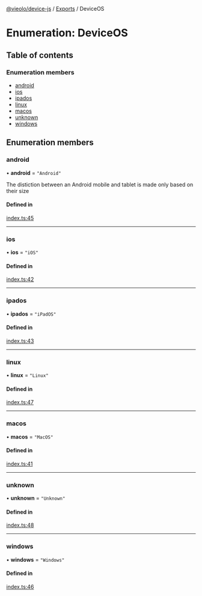 [@vieolo/device-js](../README.md) / [Exports](../modules.md) / DeviceOS

# Enumeration: DeviceOS

## Table of contents

### Enumeration members

- [android](DeviceOS.md#android)
- [ios](DeviceOS.md#ios)
- [ipados](DeviceOS.md#ipados)
- [linux](DeviceOS.md#linux)
- [macos](DeviceOS.md#macos)
- [unknown](DeviceOS.md#unknown)
- [windows](DeviceOS.md#windows)

## Enumeration members

### android

• **android** = `"Android"`

The distiction between an Android mobile and tablet is made only based on their size

#### Defined in

[index.ts:45](https://github.com/Vieolo/device-js/blob/e477922/src/index.ts#L45)

___

### ios

• **ios** = `"iOS"`

#### Defined in

[index.ts:42](https://github.com/Vieolo/device-js/blob/e477922/src/index.ts#L42)

___

### ipados

• **ipados** = `"iPadOS"`

#### Defined in

[index.ts:43](https://github.com/Vieolo/device-js/blob/e477922/src/index.ts#L43)

___

### linux

• **linux** = `"Linux"`

#### Defined in

[index.ts:47](https://github.com/Vieolo/device-js/blob/e477922/src/index.ts#L47)

___

### macos

• **macos** = `"MacOS"`

#### Defined in

[index.ts:41](https://github.com/Vieolo/device-js/blob/e477922/src/index.ts#L41)

___

### unknown

• **unknown** = `"Unknown"`

#### Defined in

[index.ts:48](https://github.com/Vieolo/device-js/blob/e477922/src/index.ts#L48)

___

### windows

• **windows** = `"Windows"`

#### Defined in

[index.ts:46](https://github.com/Vieolo/device-js/blob/e477922/src/index.ts#L46)

